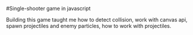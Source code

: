 #Single-shooter game in javascript

Building this game taught me how to detect collision, work with canvas api, spawn projectiles 
and enemy particles, how to work with projectiles.
